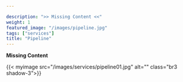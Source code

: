 ```yaml
---

description: ">> Missing Content <<"
weight: 1
featured_image: "/images/pipeline.jpg"
tags: ["services"]
title: "Pipeline"
---
```

**Missing Content**

{{< myimage src="/images/services/pipeline01.jpg" alt="" class="br3 shadow-3">}}

